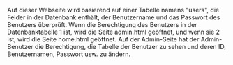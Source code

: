 Auf dieser Webseite wird basierend auf einer Tabelle namens "users", die Felder in der Datenbank enthält, der Benutzername und das Passwort des Benutzers überprüft. Wenn die Berechtigung des Benutzers in der Datenbanktabelle 1 ist, wird die Seite admin.html geöffnet, und wenn sie 2 ist, wird die Seite home.html geöffnet. Auf der Admin-Seite hat der Admin-Benutzer die Berechtigung, die Tabelle der Benutzer zu sehen und deren ID, Benutzernamen, Passwort usw. zu ändern.
